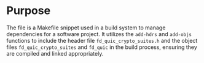 # Purpose
The file is a Makefile snippet used in a build system to manage dependencies for a software project. It utilizes the `add-hdrs` and `add-objs` functions to include the header file `fd_quic_crypto_suites.h` and the object files `fd_quic_crypto_suites` and `fd_quic` in the build process, ensuring they are compiled and linked appropriately.
